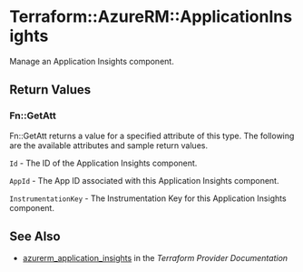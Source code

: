 # Terraform::AzureRM::ApplicationInsights

Manage an Application Insights component.

## Return Values

### Fn::GetAtt

Fn::GetAtt returns a value for a specified attribute of this type. The following are the available attributes and sample return values.

`Id` - The ID of the Application Insights component.

`AppId` - The App ID associated with this Application Insights component.

`InstrumentationKey` - The Instrumentation Key for this Application Insights component.

## See Also

* [azurerm_application_insights](https://www.terraform.io/docs/providers/azurerm/r/application_insights.html) in the _Terraform Provider Documentation_